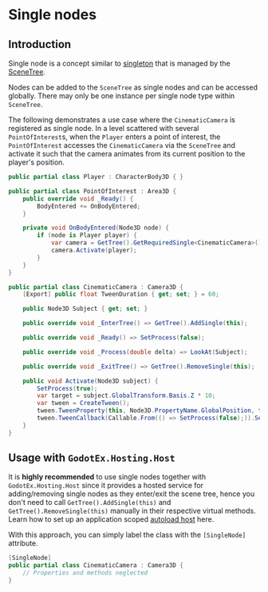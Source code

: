 # Single nodes

## Introduction

Single node is a concept similar to [singleton](https://refactoring.guru/design-patterns/singleton) that is managed by the [SceneTree](https://docs.godotengine.org/en/stable/classes/class_scenetree.html).

Nodes can be added to the `SceneTree` as single nodes and can be accessed globally. There may only be one instance per single node type within `SceneTree`.

The following demonstrates a use case where the `CinematicCamera` is registered as single node. In a level scattered with several `PointOfInterest`s, when the `Player` enters a point of interest, the `PointOfInterest` accesses the `CinematicCamera` via the `SceneTree` and activate it such that the camera animates from its current position to the player's position.

```csharp
public partial class Player : CharacterBody3D { }

public partial class PointOfInterest : Area3D {
    public override void _Ready() {
        BodyEntered += OnBodyEntered;
    }

    private void OnBodyEntered(Node3D node) {
        if (node is Player player) {
            var camera = GetTree().GetRequiredSingle<CinematicCamera>();
            camera.Activate(player);
        }
    }
}

public partial class CinematicCamera : Camera3D {
    [Export] public float TweenDuration { get; set; } = 60;

    public Node3D Subject { get; set; }

    public override void _EnterTree() => GetTree().AddSingle(this);

    public override void _Ready() => SetProcess(false);

    public override void _Process(double delta) => LookAt(Subject);

    public override void _ExitTree() => GetTree().RemoveSingle(this);

    public void Activate(Node3D subject) {
        SetProcess(true);
        var target = subject.GlobalTransform.Basis.Z * 10;
        var tween = CreateTween();
        tween.TweenProperty(this, Node3D.PropertyName.GlobalPosition, target, TweenDuration);
        tween.TweenCallback(Callable.From(() => SetProcess(false);)).SetDelay(TweenDuration);
    }
}
```

## Usage with `GodotEx.Hosting.Host`

It is **highly recommended** to use single nodes together with `GodotEx.Hosting.Host` since it provides a hosted service for adding/removing single nodes as they enter/exit the scene tree, hence you don't need to call `GetTree().AddSingle(this)` and `GetTree().RemoveSingle(this)` manually in their respective virtual methods. Learn how to set up an application scoped [autoload host](~/docs/GodotEx.Hosting/Hosting.md#setting-up-an-autoload-host) here.

With this approach, you can simply label the class with the `[SingleNode]` attribute.

```csharp
[SingleNode]
public partial class CinematicCamera : Camera3D { 
    // Properties and methods neglected
}
```
